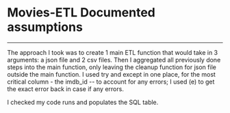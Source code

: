 # Movies-ETL Documented assumptions
---

The approach I took was to create 1 main ETL function that would take in 3 arguments: a json file and 2 csv files. Then I aggregated all previously done steps into the main function, only leaving the cleanup function for json file outside the main function. I used try and except in one place, for the most critical column - the imdb_id -- to account for any errors; I used (e) to get the exact error back in case if any errors.

I checked my code runs and populates the SQL table.


